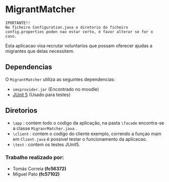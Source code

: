 # MigrantMatcher

    IPORTANTE!!
    No ficheiro Configuration.java o diretorio do ficheiro config.properties poden nao estar certo, é favor alterar se for o caso.

Esta aplicacao visa recrutar voluntarios que possam oferecer ajudas a migrantes que delas necessitem.

## Dependencias

O `MigrantMatcher` utiliza as seguintes dependencias:
- `smsprovider.jar` (Encontrado no moodle)
- [JUnit 5](https://repo1.maven.org/maven2/org/junit/platform/junit-platform-console-standalone/1.8.2/junit-platform-console-standalone-1.8.2.jar) (Usado para testes)

## Diretorios
- `\app` : contem todo o codigo da aplicação, na pasta `\facade` encontra-se a classe `MigranrMatcher.java` .
- `\client` : contem o codigo do cliente exemplo, correndo a funçao main em `Client.java` é possivel testar o funcionamento da aplicacao.
- `\test` : contem os testes JUnit5.  

### Trabalho realizado por:
- Tomás Correia **(fc56372)**
- Miguel Pato **(fc57102)**